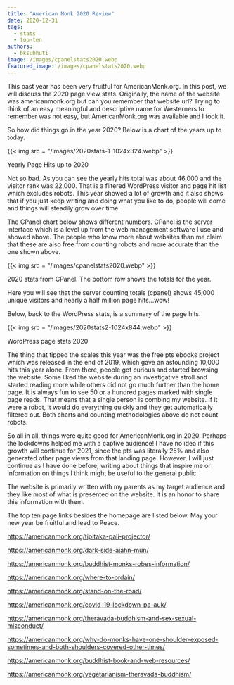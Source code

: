 ```yaml
---
title: "American Monk 2020 Review"
date: 2020-12-31
tags: 
  - stats
  - top-ten
authors: 
  - bksubhuti
image: /images/cpanelstats2020.webp
featured_image: /images/cpanelstats2020.webp
---
```


This past year has been very fruitful for AmericanMonk.org. In this post, we will discuss the 2020 page view stats. Originally, the name of the website was americanmonk.org but can you remember that website url? Trying to think of an easy meaningful and descriptive name for Westerners to remember was not easy, but AmericanMonk.org was available and I took it.

So how did things go in the year 2020? Below is a chart of the years up to today.

{{< img src = "/images/2020stats-1-1024x324.webp" >}}

Yearly Page Hits up to 2020

Not so bad. As you can see the yearly hits total was about 46,000 and the visitor rank was 22,000. That is a filtered WordPress visitor and page hit list which excludes robots. This year showed a lot of growth and it also shows that if you just keep writing and doing what you like to do, people will come and things will steadily grow over time.

The CPanel chart below shows different numbers. CPanel is the server interface which is a level up from the web management software I use and showed above. The people who know more about websites than me claim that these are also free from counting robots and more accurate than the one shown above.

{{< img src = "/images/cpanelstats2020.webp" >}}

2020 stats from CPanel. The bottom row shows the totals for the year.

Here you will see that the server counting totals (cpanel) shows 45,000 unique visitors and nearly a half million page hits...wow!

Below, back to the WordPress stats, is a summary of the page hits.

{{< img src = "/images/2020stats2-1024x844.webp" >}}

WordPress page stats 2020

The thing that tipped the scales this year was the free pts ebooks project which was released in the end of 2019, which gave an astounding 10,000 hits this year alone. From there, people got curious and started browsing the website. Some liked the website during an investigative stroll and started reading more while others did not go much further than the home page. It is always fun to see 50 or a hundred pages marked with single page reads. That means that a single person is combing my website. If it were a robot, it would do everything quickly and they get automatically filtered out. Both charts and counting methodologies above do not count robots.

So all in all, things were quite good for AmericanMonk.org in 2020. Perhaps the lockdowns helped me with a captive audience! I have no idea if this growth will continue for 2021, since the pts was literally 25% and also generated other page views from that landing page. However, I will just continue as I have done before, writing about things that inspire me or information on things I think might be useful to the general public.

The website is primarily written with my parents as my target audience and they like most of what is presented on the website. It is an honor to share this information with them.

The top ten page links besides the homepage are listed below. May your new year be fruitful and lead to Peace.

https://americanmonk.org/tipitaka-pali-projector/

https://americanmonk.org/dark-side-ajahn-mun/

https://americanmonk.org/buddhist-monks-robes-information/

https://americanmonk.org/where-to-ordain/

https://americanmonk.org/stand-on-the-road/

https://americanmonk.org/covid-19-lockdown-pa-auk/

https://americanmonk.org/theravada-buddhism-and-sex-sexual-misconduct/

https://americanmonk.org/why-do-monks-have-one-shoulder-exposed-sometimes-and-both-shoulders-covered-other-times/

https://americanmonk.org/buddhist-book-and-web-resources/

https://americanmonk.org/vegetarianism-theravada-buddhism/
